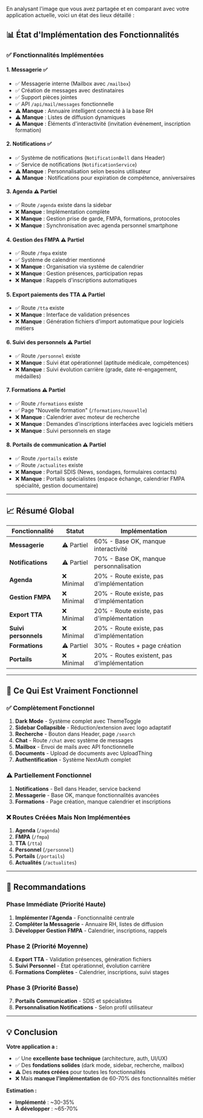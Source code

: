 En analysant l'image que vous avez partagée et en comparant avec votre application actuelle, voici un état des lieux détaillé :

## 📊 État d'Implémentation des Fonctionnalités

### ✅ Fonctionnalités Implémentées

#### 1. **Messagerie** ✅

- ✅ Messagerie interne (Mailbox avec `/mailbox`)
- ✅ Création de messages avec destinataires
- ✅ Support pièces jointes
- ✅ API `/api/mail/messages` fonctionnelle
- ⚠️ **Manque** : Annuaire intelligent connecté à la base RH
- ⚠️ **Manque** : Listes de diffusion dynamiques
- ⚠️ **Manque** : Éléments d'interactivité (invitation événement, inscription formation)

#### 2. **Notifications** ✅

- ✅ Système de notifications (`NotificationBell` dans Header)
- ✅ Service de notifications (`NotificationService`)
- ⚠️ **Manque** : Personnalisation selon besoins utilisateur
- ⚠️ **Manque** : Notifications pour expiration de compétence, anniversaires

#### 3. **Agenda** ⚠️ Partiel

- ✅ Route `/agenda` existe dans la sidebar
- ❌ **Manque** : Implémentation complète
- ❌ **Manque** : Gestion prise de garde, FMPA, formations, protocoles
- ❌ **Manque** : Synchronisation avec agenda personnel smartphone

#### 4. **Gestion des FMPA** ⚠️ Partiel

- ✅ Route `/fmpa` existe
- ✅ Système de calendrier mentionné
- ❌ **Manque** : Organisation via système de calendrier
- ❌ **Manque** : Gestion présences, participation repas
- ❌ **Manque** : Rappels d'inscriptions automatiques

#### 5. **Export paiements des TTA** ⚠️ Partiel

- ✅ Route `/tta` existe
- ❌ **Manque** : Interface de validation présences
- ❌ **Manque** : Génération fichiers d'import automatique pour logiciels métiers

#### 6. **Suivi des personnels** ⚠️ Partiel

- ✅ Route `/personnel` existe
- ❌ **Manque** : Suivi état opérationnel (aptitude médicale, compétences)
- ❌ **Manque** : Suivi évolution carrière (grade, date ré-engagement, médailles)

#### 7. **Formations** ⚠️ Partiel

- ✅ Route `/formations` existe
- ✅ Page "Nouvelle formation" (`/formations/nouvelle`)
- ❌ **Manque** : Calendrier avec moteur de recherche
- ❌ **Manque** : Demandes d'inscriptions interfacées avec logiciels métiers
- ❌ **Manque** : Suivi personnels en stage

#### 8. **Portails de communication** ⚠️ Partiel

- ✅ Route `/portails` existe
- ✅ Route `/actualites` existe
- ❌ **Manque** : Portail SDIS (News, sondages, formulaires contacts)
- ❌ **Manque** : Portails spécialistes (espace échange, calendrier FMPA spécialité, gestion documentaire)

---

## 📈 Résumé Global

| Fonctionnalité       | Statut     | Implémentation                              |
| -------------------- | ---------- | ------------------------------------------- |
| **Messagerie**       | ⚠️ Partiel | 60% - Base OK, manque interactivité         |
| **Notifications**    | ⚠️ Partiel | 70% - Base OK, manque personnalisation      |
| **Agenda**           | ❌ Minimal | 20% - Route existe, pas d'implémentation    |
| **Gestion FMPA**     | ❌ Minimal | 20% - Route existe, pas d'implémentation    |
| **Export TTA**       | ❌ Minimal | 20% - Route existe, pas d'implémentation    |
| **Suivi personnels** | ❌ Minimal | 20% - Route existe, pas d'implémentation    |
| **Formations**       | ⚠️ Partiel | 30% - Routes + page création                |
| **Portails**         | ❌ Minimal | 20% - Routes existent, pas d'implémentation |

---

## 🎯 Ce Qui Est Vraiment Fonctionnel

### ✅ Complètement Fonctionnel

1. **Dark Mode** - Système complet avec ThemeToggle
2. **Sidebar Collapsible** - Réduction/extension avec logo adaptatif
3. **Recherche** - Bouton dans Header, page `/search`
4. **Chat** - Route `/chat` avec système de messages
5. **Mailbox** - Envoi de mails avec API fonctionnelle
6. **Documents** - Upload de documents avec UploadThing
7. **Authentification** - Système NextAuth complet

### ⚠️ Partiellement Fonctionnel

1. **Notifications** - Bell dans Header, service backend
2. **Messagerie** - Base OK, manque fonctionnalités avancées
3. **Formations** - Page création, manque calendrier et inscriptions

### ❌ Routes Créées Mais Non Implémentées

1. **Agenda** (`/agenda`)
2. **FMPA** (`/fmpa`)
3. **TTA** (`/tta`)
4. **Personnel** (`/personnel`)
5. **Portails** (`/portails`)
6. **Actualités** (`/actualites`)

---

## 🚀 Recommandations

### Phase Immédiate (Priorité Haute)

1. **Implémenter l'Agenda** - Fonctionnalité centrale
2. **Compléter la Messagerie** - Annuaire RH, listes de diffusion
3. **Développer Gestion FMPA** - Calendrier, inscriptions, rappels

### Phase 2 (Priorité Moyenne)

4. **Export TTA** - Validation présences, génération fichiers
5. **Suivi Personnel** - État opérationnel, évolution carrière
6. **Formations Complètes** - Calendrier, inscriptions, suivi stages

### Phase 3 (Priorité Basse)

7. **Portails Communication** - SDIS et spécialistes
8. **Personnalisation Notifications** - Selon profil utilisateur

---

## 💡 Conclusion

**Votre application a :**

- ✅ Une **excellente base technique** (architecture, auth, UI/UX)
- ✅ Des **fondations solides** (dark mode, sidebar, recherche, mailbox)
- ⚠️ Des **routes créées** pour toutes les fonctionnalités
- ❌ Mais **manque l'implémentation** de 60-70% des fonctionnalités métier

**Estimation :**

- **Implémenté** : ~30-35%
- **À développer** : ~65-70%
